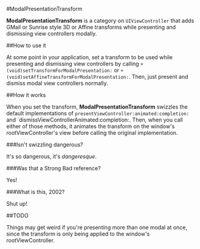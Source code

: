 #ModalPresentationTransform

**ModalPresentationTransform** is a category on `UIViewController` that adds GMail or Sunrise style 3D or Affine transforms while presenting and dismissing view controllers modally.

##How to use it

At some point in your application, set a transform to be used while presenting and dismissing view controllers by calling `+ (void)setTransformForModalPresentation:` or `+ (void)setAffineTransformForModalPresentation:`.  Then, just present and dismiss modal view controllers normally.

##How it works

When you set the transform, **ModalPresentationTransform** swizzles the default implementations of `presentViewController:animated:completion:` and `dismissViewControllerAnimated:completion:.  Then, when you call either of those methods, it animates the transform on the window's rootViewController's view before calling the original implementation.

###Isn't swizzling dangerous?

It's so dangerous, it's *dangeresque*.

###Was that a Strong Bad reference?

Yes!

###What is this, 2002?

Shut up!

##TODO

Things may get weird if you're presenting more than one modal at once, since the transform is only being applied to the window's rootViewController.